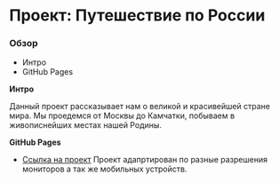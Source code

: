 # Проект: Путешествие по России

### Обзор
* Интро
* GitHub Pages

**Интро**

Данный проект рассказывает нам о великой и красивейшей стране мира. Мы проедемся от Москвы до Камчатки, побываем в живописнейших местах нашей Родины.

**GitHub Pages**

* [Ссылка на проект](https://github.com/SergeyPervushin357/russian-travel.git)
 Проект адапртирован по разные разрешения мониторов а так же мобильных устройств.
